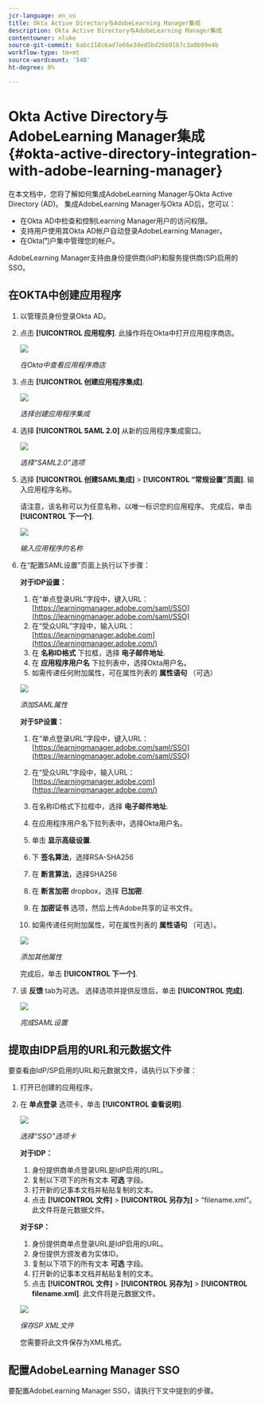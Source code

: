 ```yaml
---
jcr-language: en_us
title: Okta Active Directory与AdobeLearning Manager集成
description: Okta Active Directory与AdobeLearning Manager集成
contentowner: nluke
source-git-commit: 6abc118c6ad7e66e3ded5bd26b9167c3a0b99e4b
workflow-type: tm+mt
source-wordcount: '548'
ht-degree: 0%

---
```




# Okta Active Directory与AdobeLearning Manager集成 {#okta-active-directory-integration-with-adobe-learning-manager}

在本文档中，您将了解如何集成AdobeLearning Manager与Okta Active Directory (AD)。 集成AdobeLearning Manager与Okta AD后，您可以：

* 在Okta AD中检查和控制Learning Manager用户的访问权限。
* 支持用户使用其Okta AD帐户自动登录AdobeLearning Manager。
* 在Okta门户集中管理您的帐户。

AdobeLearning Manager支持由身份提供商(IdP)和服务提供商(SP)启用的SSO。

## 在OKTA中创建应用程序

1. 以管理员身份登录Okta AD。
1. 点击 **[!UICONTROL 应用程序]**. 此操作将在Okta中打开应用程序商店。

   ![](assets/cp-application-store.png)

   *在Okta中查看应用程序商店*

1. 点击 **[!UICONTROL 创建应用程序集成]**.

   ![](assets/cp-app-integrations.png)

   *选择创建应用程序集成*

1. 选择 **[!UICONTROL SAML 2.0]** 从新的应用程序集成窗口。

   ![](assets/cp-saml2.0.png)

   *选择“SAML2.0”选项*

1. 选择 **[!UICONTROL 创建SAML集成]** > **[!UICONTROL “常规设置”页面]**. 输入应用程序名称。

   请注意，该名称可以为任意名称，以唯一标识您的应用程序。 完成后，单击 **[!UICONTROL 下一个]**.

   ![](assets/cp-saml-integration.png)

   *输入应用程序的名称*

1. 在“配置SAML设置”页面上执行以下步骤：

   **对于IDP设置：**

   1. 在“单点登录URL”字段中，键入URL： [https://learningmanager.adobe.com/saml/SSO](https://learningmanager.adobe.com/saml/SSO)
   1. 在“受众URL”字段中，输入URL： [https://learningmanager.adobe.com](https://learningmanager.adobe.com/)
   1. 在 **名称ID格式** 下拉框，选择 **电子邮件地址**.
   1. 在 **应用程序用户名** 下拉列表中，选择Okta用户名。
   1. 如需传递任何附加属性，可在属性列表的 **属性语句** （可选）

   ![](assets/cp-saml-integration-step1.png)

   *添加SAML属性*

   **对于SP设置：**

   1. 在“单点登录URL”字段中，键入URL： [https://learningmanager.adobe.com/saml/SSO](https://learningmanager.adobe.com/saml/SSO)
   1. 在“受众URL”字段中，输入URL： [https://learningmanager.adobe.com](https://learningmanager.adobe.com/)
   1. 在名称ID格式下拉框中，选择 **电子邮件地址**.
   1. 在应用程序用户名下拉列表中，选择Okta用户名。
   1. 单击 **显示高级设置**.
   1. 下 **签名算法**，选择RSA-SHA256
   1. 在 **断言算法**，选择SHA256
   1. 在 **断言加密** dropbox，选择 **已加密**.

   1. 在 **加密证书** 选项，然后上传Adobe共享的证书文件。
   1. 如需传递任何附加属性，可在属性列表的 **属性语句** （可选）。

   ![](assets/cp-saml-integration-step2.png)

   *添加其他属性*

   完成后，单击 **[!UICONTROL 下一个]**.

1. 该 **反馈**  tab为可选。 选择选项并提供反馈后，单击 **[!UICONTROL 完成]**.

   ![](assets/cp-saml-integration-step3.png)

   *完成SAML设置*

## 提取由IDP启用的URL和元数据文件

要查看由IdP/SP启用的URL和元数据文件，请执行以下步骤：

1. 打开已创建的应用程序。
1. 在 **单点登录** 选项卡，单击 **[!UICONTROL 查看说明]**.

   ![](assets/cp-prime-sso.png)

   *选择“SSO”选项卡*

   **对于IDP：**

   1. 身份提供商单点登录URL是IdP启用的URL。
   1. 复制以下项下的所有文本 **可选** 字段。
   1. 打开新的记事本文档并粘贴复制的文本。
   1. 点击 **[!UICONTROL 文件]** > **[!UICONTROL 另存为]** > “filename.xml”。 此文件将是元数据文件。

   **对于SP：**

   1. 身份提供商单点登录URL是IdP启用的URL。
   1. 身份提供方颁发者为实体ID。
   1. 复制以下项下的所有文本 **可选** 字段。
   1. 打开新的记事本文档并粘贴复制的文本。
   1. 点击 **[!UICONTROL 文件]** > **[!UICONTROL 另存为]** > **[!UICONTROL filename.xml]**. 此文件将是元数据文件。

   ![](assets/cp-saml-integration-step4.png)

   *保存SP XML文件*

   您需要将此文件保存为XML格式。

## 配置AdobeLearning Manager SSO

要配置AdobeLearning Manager SSO，请执行下文中提到的步骤。

<!--

article not in TOC

[SSO Authentication](/help/migrated/kb/sso-authentication-for-learning-manager.md)
-->